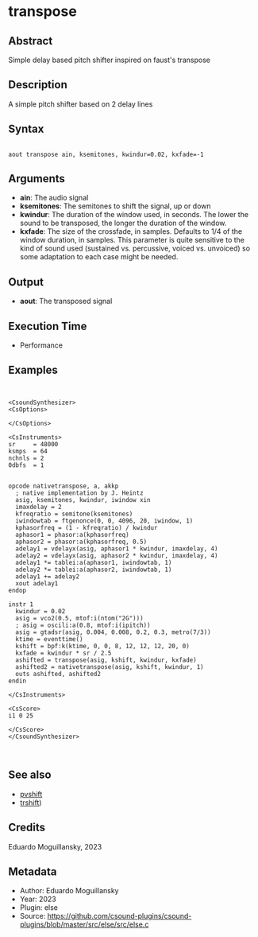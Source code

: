 # transpose

## Abstract

Simple delay based pitch shifter inspired on faust's transpose

## Description

A simple pitch shifter based on 2 delay lines

## Syntax


```csound

aout transpose ain, ksemitones, kwindur=0.02, kxfade=-1

```
    
## Arguments

* **ain**: The audio signal
* **ksemitones**: The semitones to shift the signal, up or down
* **kwindur**: The duration of the window used, in seconds. The lower the 
  sound to be transposed, the longer the duration of the window.
* **kxfade**: The size of the crossfade, in samples. Defaults to 1/4 of the 
  window duration, in samples. This parameter is quite sensitive to the kind
  of sound used (sustained vs. percussive, voiced vs. unvoiced) so some
  adaptation to each case might be needed.

## Output

* **aout**: The transposed signal

## Execution Time

* Performance

## Examples


```csound


<CsoundSynthesizer>
<CsOptions>

</CsOptions>

<CsInstruments>
sr     = 48000
ksmps  = 64
nchnls = 2
0dbfs  = 1


opcode nativetranspose, a, akkp
  ; native implementation by J. Heintz
  asig, ksemitones, kwindur, iwindow xin
  imaxdelay = 2
  kfreqratio = semitone(ksemitones)
  iwindowtab = ftgenonce(0, 0, 4096, 20, iwindow, 1)
  kphasorfreq = (1 - kfreqratio) / kwindur
  aphasor1 = phasor:a(kphasorfreq)
  aphasor2 = phasor:a(kphasorfreq, 0.5)
  adelay1 = vdelayx(asig, aphasor1 * kwindur, imaxdelay, 4)
  adelay2 = vdelayx(asig, aphasor2 * kwindur, imaxdelay, 4)
  adelay1 *= tablei:a(aphasor1, iwindowtab, 1)
  adelay2 *= tablei:a(aphasor2, iwindowtab, 1)
  adelay1 += adelay2
  xout adelay1
endop

instr 1
  kwindur = 0.02
  asig = vco2(0.5, mtof:i(ntom("2G")))
  ; asig = oscili:a(0.8, mtof:i(ipitch))
  asig = gtadsr(asig, 0.004, 0.008, 0.2, 0.3, metro(7/3))
  ktime = eventtime()
  kshift = bpf:k(ktime, 0, 0, 8, 12, 12, 12, 20, 0)
  kxfade = kwindur * sr / 2.5
  ashifted = transpose(asig, kshift, kwindur, kxfade)
  ashifted2 = nativetranspose(asig, kshift, kwindur, 1)
  outs ashifted, ashifted2
endin

</CsInstruments>

<CsScore>
i1 0 25

</CsScore>
</CsoundSynthesizer>



```


## See also

* [pvshift](https://csound.com/docs/manual/pvshift.html)
* [trshift](https://csound.com/docs/manual/trshift.html))


## Credits

Eduardo Moguillansky, 2023


## Metadata

* Author: Eduardo Moguillansky
* Year: 2023
* Plugin: else
* Source: https://github.com/csound-plugins/csound-plugins/blob/master/src/else/src/else.c
